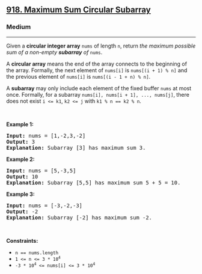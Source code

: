 <h2><a href="https://leetcode.com/problems/maximum-sum-circular-subarray/">918. Maximum Sum Circular Subarray</a></h2><h3>Medium</h3><hr><div style="user-select: auto;"><p style="user-select: auto;">Given a <strong style="user-select: auto;">circular integer array</strong> <code style="user-select: auto;">nums</code> of length <code style="user-select: auto;">n</code>, return <em style="user-select: auto;">the maximum possible sum of a non-empty <strong style="user-select: auto;">subarray</strong> of </em><code style="user-select: auto;">nums</code>.</p>

<p style="user-select: auto;">A <strong style="user-select: auto;">circular array</strong> means the end of the array connects to the beginning of the array. Formally, the next element of <code style="user-select: auto;">nums[i]</code> is <code style="user-select: auto;">nums[(i + 1) % n]</code> and the previous element of <code style="user-select: auto;">nums[i]</code> is <code style="user-select: auto;">nums[(i - 1 + n) % n]</code>.</p>

<p style="user-select: auto;">A <strong style="user-select: auto;">subarray</strong> may only include each element of the fixed buffer <code style="user-select: auto;">nums</code> at most once. Formally, for a subarray <code style="user-select: auto;">nums[i], nums[i + 1], ..., nums[j]</code>, there does not exist <code style="user-select: auto;">i &lt;= k1</code>, <code style="user-select: auto;">k2 &lt;= j</code> with <code style="user-select: auto;">k1 % n == k2 % n</code>.</p>

<p style="user-select: auto;">&nbsp;</p>
<p style="user-select: auto;"><strong style="user-select: auto;">Example 1:</strong></p>

<pre style="user-select: auto;"><strong style="user-select: auto;">Input:</strong> nums = [1,-2,3,-2]
<strong style="user-select: auto;">Output:</strong> 3
<strong style="user-select: auto;">Explanation:</strong> Subarray [3] has maximum sum 3.
</pre>

<p style="user-select: auto;"><strong style="user-select: auto;">Example 2:</strong></p>

<pre style="user-select: auto;"><strong style="user-select: auto;">Input:</strong> nums = [5,-3,5]
<strong style="user-select: auto;">Output:</strong> 10
<strong style="user-select: auto;">Explanation:</strong> Subarray [5,5] has maximum sum 5 + 5 = 10.
</pre>

<p style="user-select: auto;"><strong style="user-select: auto;">Example 3:</strong></p>

<pre style="user-select: auto;"><strong style="user-select: auto;">Input:</strong> nums = [-3,-2,-3]
<strong style="user-select: auto;">Output:</strong> -2
<strong style="user-select: auto;">Explanation:</strong> Subarray [-2] has maximum sum -2.
</pre>

<p style="user-select: auto;">&nbsp;</p>
<p style="user-select: auto;"><strong style="user-select: auto;">Constraints:</strong></p>

<ul style="user-select: auto;">
	<li style="user-select: auto;"><code style="user-select: auto;">n == nums.length</code></li>
	<li style="user-select: auto;"><code style="user-select: auto;">1 &lt;= n &lt;= 3 * 10<sup style="user-select: auto;">4</sup></code></li>
	<li style="user-select: auto;"><code style="user-select: auto;">-3 * 10<sup style="user-select: auto;">4</sup> &lt;= nums[i] &lt;= 3 * 10<sup style="user-select: auto;">4</sup></code></li>
</ul>
</div>